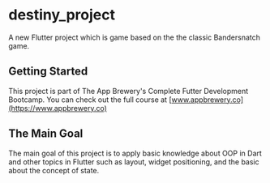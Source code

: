 # destiny_project

A new Flutter project which is game based on the the classic Bandersnatch game.

## Getting Started

This project is part of The App Brewery's Complete Futter Development Bootcamp. You can check out the full course at [www.appbrewery.co](https://www.appbrewery.co)

## The Main Goal

The main goal of this project is to apply basic knowledge about OOP in Dart and other topics in Flutter such as layout, widget positioning, and the basic about the concept of state.
